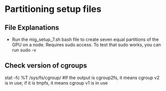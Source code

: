 # Partitioning setup files

## File Explanations

* Run the mig_setup_7.sh bash file to create seven equal partitions of the GPU on a node. Requires sudo access. To test that sudo works, you can run sudo -v

## Check version of cgroups 

stat -fc %T /sys/fs/cgroup/   #If the output is cgroup2fs, it means cgroup v2 is in use; if it is tmpfs, it means cgroup v1 is in use
